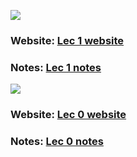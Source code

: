 ![](https://youtu.be/NcoBAfJ6l2Q?si=ihf2sYxmVJ_Jpf-d)

### Website: [Lec 1 website](https://cs50.harvard.edu/web/2020/weeks/1/)
### Notes: [Lec 1 notes](https://cs50.harvard.edu/web/2020/notes/1/)

![](https://youtu.be/zFZrkCIc2Oc?si=va8yPJXi_Lgr6S7P)

### Website: [Lec 0 website](https://cs50.harvard.edu/web/2020/weeks/0/)
### Notes: [Lec 0 notes](https://cs50.harvard.edu/web/2020/notes/0/)